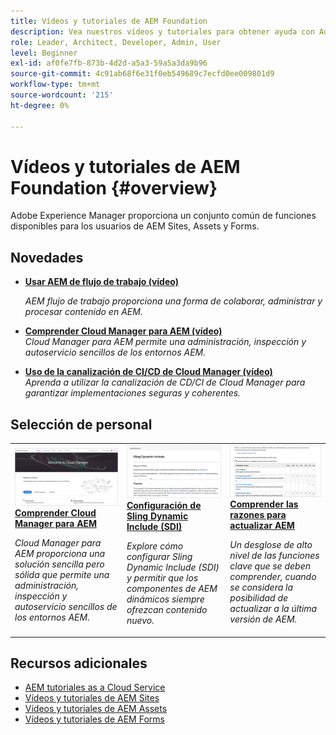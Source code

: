 ```yaml
---
title: Vídeos y tutoriales de AEM Foundation
description: Vea nuestros vídeos y tutoriales para obtener ayuda con Adobe Experience Manager Foundation.
role: Leader, Architect, Developer, Admin, User
level: Beginner
exl-id: af0fe7fb-873b-4d2d-a5a3-59a5a3da9b96
source-git-commit: 4c91ab68f6e31f0eb549689c7ecfd0ee009801d9
workflow-type: tm+mt
source-wordcount: '215'
ht-degree: 0%

---
```


# Vídeos y tutoriales de AEM Foundation {#overview}

Adobe Experience Manager proporciona un conjunto común de funciones disponibles para los usuarios de AEM Sites, Assets y Forms.

<div id="whats-new-section">

## Novedades

* **[Usar AEM de flujo de trabajo (vídeo)](./workflow/use-workflow.md)**

   *AEM flujo de trabajo proporciona una forma de colaborar, administrar y procesar contenido en AEM.*

* **[Comprender Cloud Manager para AEM (vídeo)](./cloud-manager/understand-cloud-manager-for-aem.md)**\
   *Cloud Manager para AEM permite una administración, inspección y autoservicio sencillos de los entornos AEM.*

* **[Uso de la canalización de CI/CD de Cloud Manager (vídeo)](./cloud-manager/use-the-cicd-pipeline-in-cloud-manager-for-aem.md)**\
   *Aprenda a utilizar la canalización de CD/CI de Cloud Manager para garantizar implementaciones seguras y coherentes.*

</div>

<div id="recs-overview-body-1"></div>
<div id="recs-overview-body-2"></div>
<div id="recs-overview-body-3"></div>
<div id="recs-overview-body-4"></div>
<div id="recs-overview-body-5"></div>
<div id="recs-overview-body-6"></div>

<div id="staff-picks-section">

## Selección de personal

<table>
<tr>
  <td>
    <a href="./cloud-manager/understand-cloud-manager-for-aem.md">
    <img alt="Comprender Cloud Manager para AEM" src="./cloud-manager/assets/understand-cloud-manager-for-aem/thumbnail.png" />
    </a>
    <div>
     <a href="./cloud-manager/understand-cloud-manager-for-aem.md">
    <strong>Comprender Cloud Manager para AEM</strong>
    </a>
    </div>
    <p>
    <em>Cloud Manager para AEM proporciona una solución sencilla pero sólida que permite una administración, inspección y autoservicio sencillos de los entornos AEM.</em>
    <p>
  </td>
   <td>
    <a href="./development/set-up-sling-dynamic-include.md">
    <img alt="Configuración de Sling Dynamic Include (SDI)" src="./development/assets/set-up-sling-dynamic-include/thumbnail.png" />
    </a>
     <div>
     <a href="./development/set-up-sling-dynamic-include.md">
    <strong>Configuración de Sling Dynamic Include (SDI)</strong>
    </a>
    </div>
    <p>
    <em>Explore cómo configurar Sling Dynamic Include (SDI) y permitir que los componentes de AEM dinámicos siempre ofrezcan contenido nuevo.</em>
    <p>
  </td>
  <td>
    <a href="./administration/understand-reasons-to-upgrade.md">
    <img alt="Explicación de las razones para actualizar AEM" src="./administration/assets/understand-reasons-to-upgrade/thumbnail.png" />
    </a>
    <div>
    <a href="./administration/understand-reasons-to-upgrade.md">
    <strong>Comprender las razones para actualizar AEM</strong>
    </a>
    </div>
    <p>
    <em>Un desglose de alto nivel de las funciones clave que se deben comprender, cuando se considera la posibilidad de actualizar a la última versión de AEM.</em>
    </p>
  </td>
</tr>
</table>

</div>

## Recursos adicionales

* [AEM tutoriales as a Cloud Service](/help/cloud-service/overview.md)
* [Vídeos y tutoriales de AEM Sites](/help/sites/overview.md)
* [Vídeos y tutoriales de AEM Assets](/help/assets/overview.md)
* [Vídeos y tutoriales de AEM Forms](/help/forms/overview.md)
